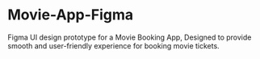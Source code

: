 # Movie-App-Figma
Figma UI design prototype for a Movie Booking App, Designed to provide smooth and user-friendly experience for booking movie tickets.
